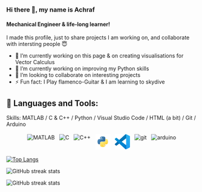 ### Hi there 👋, my name is Achraf
#### Mechanical Engineer & life-long learner!
I made this profile, just to share projects I am working on, and collaborate with  intersting people 😇


- 🔭 I’m currently working on this page & on creating visualisations for Vector Calculus 
- 🌱 I’m currently working on improving my Python skills 
- 👯 I’m looking to collaborate on interesting projects 
- ⚡ Fun fact: I Play flamenco-Guitar & I am learning to skydive

## 🧰 Languages and Tools:
Skills: MATLAB / C & C++ / Python / Visual Studio Code / HTML (a bit) / Git / Arduino
<p align="center">
  
<img src="https://upload.wikimedia.org/wikipedia/commons/thumb/2/21/Matlab_Logo.png/667px-Matlab_Logo.png" alt="MATLAB" height="40" style="vertical-align:top; margin:4px">
  
<img src="https://raw.githubusercontent.com/jmnote/z-icons/master/svg/c.svg" alt="C" height="40" style="vertical-align:top; margin:4px">

<img src="https://raw.githubusercontent.com/jmnote/z-icons/master/svg/cpp.svg" alt="C++" height="40" style="vertical-align:top; margin:4px">
  
<img src="https://raw.githubusercontent.com/github/explore/80688e429a7d4ef2fca1e82350fe8e3517d3494d/topics/python/python.png" alt="Python" height="40" style="vertical-align:top; margin:4px">
  
<img src="https://raw.githubusercontent.com/github/explore/80688e429a7d4ef2fca1e82350fe8e3517d3494d/topics/visual-studio-code/visual-studio-code.png" alt="VS Code" height="40" style="vertical-align:top; margin:4px">
  
<img src="https://www.vectorlogo.zone/logos/git-scm/git-scm-icon.svg" alt="git" width="40" style="vertical-align:top; margin:4px">
  
<img src="https://cdn.worldvectorlogo.com/logos/arduino-1.svg" alt="arduino" width="40" style="vertical-align:top; margin:4px">
  
</p>


[![Top Langs](https://github-readme-stats.vercel.app/api/top-langs/?username=Ach-Hidd&hide=javascript,css,scss)](https://github.com/Ach-Hidd/github-readme-stats)


![GitHub streak stats](https://github-readme-streak-stats.herokuapp.com/?user=Ach-Hidd)  

![GitHub streak stats](https://github-readme-streak-stats.herokuapp.com/?user=Ach-Hidd)  

